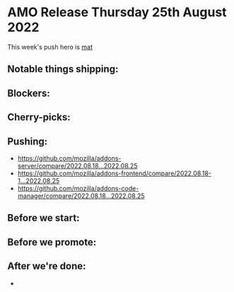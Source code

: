 # AMO Release Thursday 25th August 2022

This week's push hero is [mat](https://github.com/diox)

## Notable things shipping:

## Blockers:

## Cherry-picks:

## Pushing:

- https://github.com/mozilla/addons-server/compare/2022.08.18...2022.08.25
- https://github.com/mozilla/addons-frontend/compare/2022.08.18-1...2022.08.25
- https://github.com/mozilla/addons-code-manager/compare/2022.08.18...2022.08.25

## Before we start:

## Before we promote:

## After we're done:
- 
